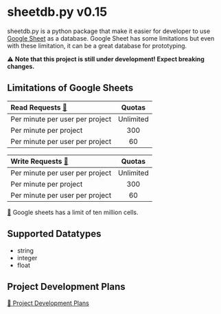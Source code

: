 # sheetdb.py v0.15
sheetdb.py is a python package that make it easier for developer to use [Google Sheet](https://www.google.com/sheets/about/) as a database. Google Sheet has some limitations but even with these limitation, it can be a great database for prototyping.

⚠️ **Note that this project is still under development! Expect breaking changes.**

## Limitations of Google Sheets

| Read Requests [🔗](https://developers.google.com/sheets/api/limits) | Quotas |
| :---         |     :---:      |
| Per minute per user per project | Unlimited |
| Per minute per project | 300 |
| Per minute per user per project | 60|

| Write Requests [🔗](https://developers.google.com/sheets/api/limits) | Quotas |
| :---         |     :---:      |
| Per minute per user per project | Unlimited |
| Per minute per project | 300 |
| Per minute per user per project | 60|

[🔗](https://workspaceupdates.googleblog.com/2022/03/ten-million-cells-google-sheets.html#:~:text=We've%20increased%20the%20cell,%2C%20existing%2C%20and%20imported%20files.) Google sheets has a limit of ten million cells.

## Supported Datatypes
- string
- integer
- float

## Project Development Plans
[🔗 Project Development Plans](https://github.com/users/SarwinR/projects/1)
